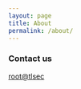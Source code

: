 ```yaml
---
layout: page
title: About
permalink: /about/
---
```


### Contact us

[root@tlsec](mailto:root@tlsec.net)
